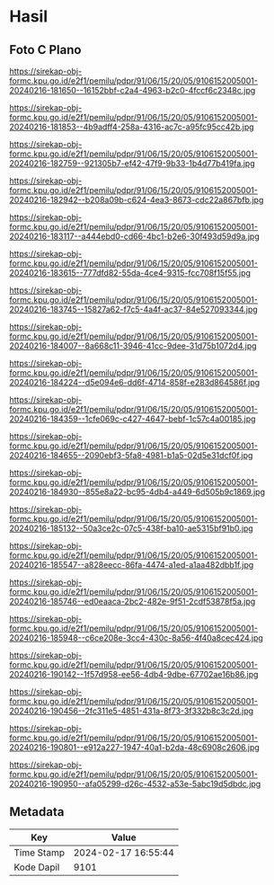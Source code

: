 # Hasil

## Foto C Plano

https://sirekap-obj-formc.kpu.go.id/e2f1/pemilu/pdpr/91/06/15/20/05/9106152005001-20240216-181650--16152bbf-c2a4-4963-b2c0-4fccf6c2348c.jpg

https://sirekap-obj-formc.kpu.go.id/e2f1/pemilu/pdpr/91/06/15/20/05/9106152005001-20240216-181853--4b9adff4-258a-4316-ac7c-a95fc95cc42b.jpg

https://sirekap-obj-formc.kpu.go.id/e2f1/pemilu/pdpr/91/06/15/20/05/9106152005001-20240216-182759--921305b7-ef42-47f9-9b33-1b4d77b419fa.jpg

https://sirekap-obj-formc.kpu.go.id/e2f1/pemilu/pdpr/91/06/15/20/05/9106152005001-20240216-182942--b208a09b-c624-4ea3-8673-cdc22a867bfb.jpg

https://sirekap-obj-formc.kpu.go.id/e2f1/pemilu/pdpr/91/06/15/20/05/9106152005001-20240216-183117--a444ebd0-cd66-4bc1-b2e6-30f493d59d9a.jpg

https://sirekap-obj-formc.kpu.go.id/e2f1/pemilu/pdpr/91/06/15/20/05/9106152005001-20240216-183615--777dfd82-55da-4ce4-9315-fcc708f15f55.jpg

https://sirekap-obj-formc.kpu.go.id/e2f1/pemilu/pdpr/91/06/15/20/05/9106152005001-20240216-183745--15827a62-f7c5-4a4f-ac37-84e527093344.jpg

https://sirekap-obj-formc.kpu.go.id/e2f1/pemilu/pdpr/91/06/15/20/05/9106152005001-20240216-184007--8a668c11-3946-41cc-9dee-31d75b1072d4.jpg

https://sirekap-obj-formc.kpu.go.id/e2f1/pemilu/pdpr/91/06/15/20/05/9106152005001-20240216-184224--d5e094e6-dd6f-4714-858f-e283d864586f.jpg

https://sirekap-obj-formc.kpu.go.id/e2f1/pemilu/pdpr/91/06/15/20/05/9106152005001-20240216-184359--1cfe069c-c427-4647-bebf-1c57c4a00185.jpg

https://sirekap-obj-formc.kpu.go.id/e2f1/pemilu/pdpr/91/06/15/20/05/9106152005001-20240216-184655--2090ebf3-5fa8-4981-b1a5-02d5e31dcf0f.jpg

https://sirekap-obj-formc.kpu.go.id/e2f1/pemilu/pdpr/91/06/15/20/05/9106152005001-20240216-184930--855e8a22-bc95-4db4-a449-6d505b9c1869.jpg

https://sirekap-obj-formc.kpu.go.id/e2f1/pemilu/pdpr/91/06/15/20/05/9106152005001-20240216-185132--50a3ce2c-07c5-438f-ba10-ae5315bf91b0.jpg

https://sirekap-obj-formc.kpu.go.id/e2f1/pemilu/pdpr/91/06/15/20/05/9106152005001-20240216-185547--a828eecc-86fa-4474-a1ed-a1aa482dbb1f.jpg

https://sirekap-obj-formc.kpu.go.id/e2f1/pemilu/pdpr/91/06/15/20/05/9106152005001-20240216-185746--ed0eaaca-2bc2-482e-9f51-2cdf53878f5a.jpg

https://sirekap-obj-formc.kpu.go.id/e2f1/pemilu/pdpr/91/06/15/20/05/9106152005001-20240216-185948--c6ce208e-3cc4-430c-8a56-4f40a8cec424.jpg

https://sirekap-obj-formc.kpu.go.id/e2f1/pemilu/pdpr/91/06/15/20/05/9106152005001-20240216-190142--1f57d958-ee56-4db4-9dbe-67702ae16b86.jpg

https://sirekap-obj-formc.kpu.go.id/e2f1/pemilu/pdpr/91/06/15/20/05/9106152005001-20240216-190456--2fc311e5-4851-431a-8f73-3f332b8c3c2d.jpg

https://sirekap-obj-formc.kpu.go.id/e2f1/pemilu/pdpr/91/06/15/20/05/9106152005001-20240216-190801--e912a227-1947-40a1-b2da-48c6908c2606.jpg

https://sirekap-obj-formc.kpu.go.id/e2f1/pemilu/pdpr/91/06/15/20/05/9106152005001-20240216-190950--afa05299-d26c-4532-a53e-5abc19d5dbdc.jpg


## Metadata

| Key        | Value               |
| ---------- | ------------------- |
| Time Stamp | 2024-02-17 16:55:44 |
| Kode Dapil | 9101                |



